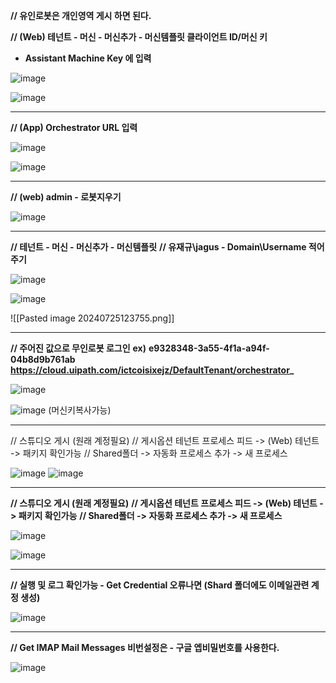 
**// 유인로봇은 개인영역 게시 하면 된다.**

**//  (Web) 테넌트 - 머신 - 머신추가 - 머신템플릿 클라이언트 ID/머신 키** 
- **Assistant Machine Key 에 입력** 

![image](https://github.com/user-attachments/assets/068041e1-d627-49f1-a353-8a6189b300cc)


![image](https://github.com/user-attachments/assets/4c7d72b9-a508-428f-8348-3bd2f821511c)


---

**// (App) Orchestrator URL 입력** 

![image](https://github.com/user-attachments/assets/9498858b-0c86-40ef-b098-6ee9a387bb1a)

![image](https://github.com/user-attachments/assets/e8b1145e-c31b-4eab-9c56-2987230e466f)


----

**// (web) admin - 로봇지우기**  

![image](https://github.com/user-attachments/assets/37661a5b-e8c8-4096-910e-ad2b22fd5331)

----

**// 테넌트 - 머신 - 머신추가 - 머신템플릿** 
**// 유재규\jagus - Domain\Username 적어주기**

![image](https://github.com/user-attachments/assets/19ec5691-e8f8-48d1-ba8a-6d3f00cfcb28)


![image](https://github.com/user-attachments/assets/5c7cfbe3-db42-4a9d-b8c5-ea33599b6f72)

![[Pasted image 20240725123755.png]]

-----

**// 주어진 값으로 무인로봇 로그인**
**ex)**
**e9328348-3a55-4f1a-a94f-04b8d9b761ab**
**https://cloud.uipath.com/ictcoisixejz/DefaultTenant/orchestrator_**


![image](https://github.com/user-attachments/assets/197bc686-f3e9-4972-a7ac-e4758610f92c)

![image](https://github.com/user-attachments/assets/f588a1a4-652d-40dc-8c5d-3d92bca20560)
(머신키복사가능)

---

// 스튜디오 게시 (원래 계정필요) 
// 게시옵션 테넌트 프로세스 피드 -> (Web) 테넌트 -> 패키지 확인가능 
// Shared폴더 -> 자동화 프로세스 추가 -> 새 프로세스 

![image](https://github.com/user-attachments/assets/9be1f891-0216-4994-bd54-86c1ee1bed6c)
![image](https://github.com/user-attachments/assets/e2c5e732-1822-4dd3-b689-bcf73e417bc4)



-----

**// 스튜디오 게시 (원래 계정필요)** 
**// 게시옵션 테넌트 프로세스 피드 -> (Web) 테넌트 -> 패키지 확인가능** 
**// Shared폴더 -> 자동화 프로세스 추가 -> 새 프로세스** 

![image](https://github.com/user-attachments/assets/bbe98c3a-527c-4237-a39c-6f41e11b0cea)


![image](https://github.com/user-attachments/assets/6ba4f239-9662-4835-8994-78319775fd8f)

------------
**// 실행 및 로그 확인가능  - Get Credential 오류나면  (Shard 폴더에도 이메일관련 계정 생성)**

![image](https://github.com/user-attachments/assets/5905bb32-253d-4691-9838-a04667706703)


---------------

**// Get IMAP Mail Messages 비번설정은  - 구글 엡비밀번호를 사용한다.**

![image](https://github.com/user-attachments/assets/f7bfaf52-8f17-494d-a397-e1cb3114b6b6)

